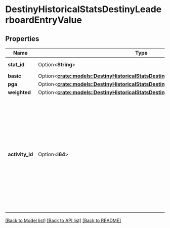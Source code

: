 # DestinyHistoricalStatsDestinyLeaderboardEntryValue

## Properties

Name | Type | Description | Notes
------------ | ------------- | ------------- | -------------
**stat_id** | Option<**String**> | Unique ID for this stat | [optional]
**basic** | Option<[**crate::models::DestinyHistoricalStatsDestinyHistoricalStatsValueBasic**](Destiny_HistoricalStats_DestinyHistoricalStatsValue_basic.md)> |  | [optional]
**pga** | Option<[**crate::models::DestinyHistoricalStatsDestinyHistoricalStatsValuePga**](Destiny_HistoricalStats_DestinyHistoricalStatsValue_pga.md)> |  | [optional]
**weighted** | Option<[**crate::models::DestinyHistoricalStatsDestinyHistoricalStatsValueWeighted**](Destiny_HistoricalStats_DestinyHistoricalStatsValue_weighted.md)> |  | [optional]
**activity_id** | Option<**i64**> | When a stat represents the best, most, longest, fastest or some other personal best, the actual activity ID where that personal best was established is available on this property. | [optional]

[[Back to Model list]](../README.md#documentation-for-models) [[Back to API list]](../README.md#documentation-for-api-endpoints) [[Back to README]](../README.md)


